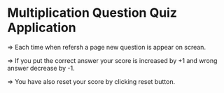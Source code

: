 # Multiplication Question Quiz Application
=> Each time when refersh a page new question is appear on screan.

=> If you put the correct answer your score is increased by +1 and wrong answer decrease by -1.

=> You have also reset your score by clicking reset button.